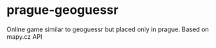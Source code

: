 # prague-geoguessr
Online game similar to geoguessr but placed only in prague. Based on mapy.cz API
